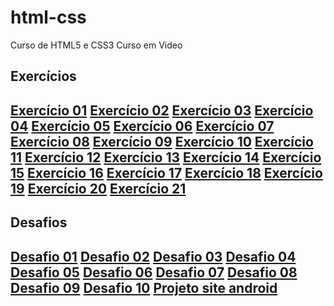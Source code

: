 # html-css
 Curso de HTML5 e CSS3 Curso em Video

<h2>Exercícios<h2>
<a href="exercícios/ex001">Exercício 01</a>
<a href="exercícios/ex002">Exercício 02</a>
<a href="exercícios/ex003">Exercício 03</a>
<a href="exercícios/ex004">Exercício 04</a>
<a href="exercícios/ex005">Exercício 05</a>
<a href="exercícios/ex006">Exercício 06</a>
<a href="exercícios/ex007">Exercício 07</a>
<a href="exercícios/ex008">Exercício 08</a>
<a href="exercícios/ex009">Exercício 09</a>
<a href="exercícios/ex010">Exercício 10</a>
<a href="exercícios/ex011">Exercício 11</a>
<a href="exercícios/ex012">Exercício 12</a>
<a href="exercícios/ex013">Exercício 13</a>
<a href="exercícios/ex014">Exercício 14</a>
<a href="exercícios/ex015">Exercício 15</a>
<a href="exercícios/ex016">Exercício 16</a>
<a href="exercícios/ex017">Exercício 17</a>
<a href="exercícios/ex018">Exercício 18</a>
<a href="exercícios/ex019">Exercício 19</a>
<a href="exercícios/ex020">Exercício 20</a>
<a href="exercícios/ex021">Exercício 21</a>

<h2>Desafios<h2>
<a href="exercícios/d001">Desafio 01</a>
<a href="exercícios/d002">Desafio 02</a>
<a href="exercícios/d003">Desafio 03</a>
<a href="exercícios/d004">Desafio 04</a>
<a href="exercícios/d005">Desafio 05</a>
<a href="exercícios/d006">Desafio 06</a>
<a href="exercícios/d007">Desafio 07</a>
<a href="exercícios/d008">Desafio 08</a>
<a href="exercícios/d009">Desafio 09</a>
<a href="exercícios/d010">Desafio 10</a>
<a href="exercícios/d010(1)">Projeto site android</a>